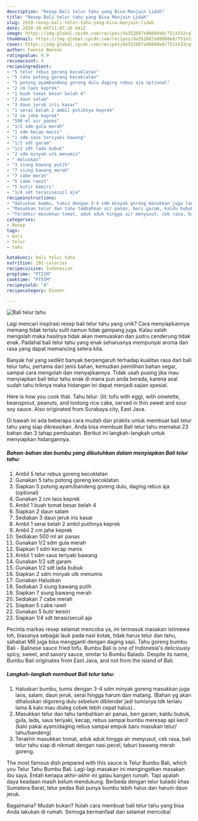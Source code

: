 ```yaml
---
description: "Resep Bali telur tahu yang Bisa Manjain Lidah"
title: "Resep Bali telur tahu yang Bisa Manjain Lidah"
slug: 2919-resep-bali-telur-tahu-yang-bisa-manjain-lidah
date: 2020-10-04T11:07:26.941Z
image: https://img-global.cpcdn.com/recipes/da352687a908b0e8/751x532cq70/bali-telur-tahu-foto-resep-utama.jpg
thumbnail: https://img-global.cpcdn.com/recipes/da352687a908b0e8/751x532cq70/bali-telur-tahu-foto-resep-utama.jpg
cover: https://img-global.cpcdn.com/recipes/da352687a908b0e8/751x532cq70/bali-telur-tahu-foto-resep-utama.jpg
author: Fannie Benson
ratingvalue: 4.9
reviewcount: 4
recipeingredient:
- "5 telur rebus goreng kecoklatan"
- "5 tahu potong goreng kecoklatan"
- "5 potong ayambandeng goreng dulu daging rebus aja optional"
- "2 cm laos keprek"
- "1 buah tomat besar belah 4"
- "2 daun salam"
- "3 daun jeruk iris kasar"
- "1 serai belah 2 ambil putihnya keprek"
- "2 cm jahe keprek"
- "500 ml air panas"
- "1/2 sdm gula merah"
- "1 sdm kecap manis"
- "1 sdm saus teriyaki bawang"
- "1/2 sdt garam"
- "1/2 sdt lada bubuk"
- "2 sdm minyak utk menumis"
- " Haluskan"
- "3 siung bawang putih"
- "7 siung bawang merah"
- "7 cabe merah"
- "5 cabe rawit"
- "5 butir kemiri"
- "1/4 sdt terasisecuil aja"
recipeinstructions:
- "Haluskan bumbu, tumis dengan 3-4 sdm minyak goreng masukkan juga laos, salam, daun jeruk, serai hingga harum dan matang. (Bahan yg akan dihaluskan digoreng dulu sebelum diblender jadi tumisnya tdk terlalu lama &amp; kalo mau diuleg cobek lebih cepat halus).."
- "Masukkan telur dan tahu tambahkan air panas, beri garam, kaldu bubuk, gula, lada, saus teriyaki, kecap, rebus sampai bumbu meresap api kecil (kalo pakai ayam/daging rebus sampai empuk baru masukan telur/ tahu/bandeng)"
- "Terakhir masukkan tomat, aduk aduk hingga air menyusut, cek rasa, bali telur tahu siap di nikmati dengan nasi pecel, taburi bawang merah goreng."
categories:
- Resep
tags:
- bali
- telur
- tahu

katakunci: bali telur tahu 
nutrition: 291 calories
recipecuisine: Indonesian
preptime: "PT22M"
cooktime: "PT55M"
recipeyield: "4"
recipecategory: Dinner

---
```



![Bali telur tahu](https://img-global.cpcdn.com/recipes/da352687a908b0e8/751x532cq70/bali-telur-tahu-foto-resep-utama.jpg)

Lagi mencari inspirasi resep bali telur tahu yang unik? Cara menyiapkannya memang tidak terlalu sulit namun tidak gampang juga. Kalau salah mengolah maka hasilnya tidak akan memuaskan dan justru cenderung tidak enak. Padahal bali telur tahu yang enak seharusnya mempunyai aroma dan rasa yang dapat memancing selera kita.

Banyak hal yang sedikit banyak berpengaruh terhadap kualitas rasa dari bali telur tahu, pertama dari jenis bahan, kemudian pemilihan bahan segar, sampai cara mengolah dan menyajikannya. Tidak usah pusing jika mau menyiapkan bali telur tahu enak di mana pun anda berada, karena asal sudah tahu triknya maka hidangan ini dapat menjadi sajian spesial.

Here is how you cook that. Tahu telur: (lit: tofu with egg), with omelette, beansprout, peanuts, and lontong rice cake, served in thin sweet and sour soy sauce. Also originated from Surabaya city, East Java.


Di bawah ini ada beberapa cara mudah dan praktis untuk membuat bali telur tahu yang siap dikreasikan. Anda bisa membuat Bali telur tahu memakai 23 bahan dan 3 tahap pembuatan. Berikut ini langkah-langkah untuk menyiapkan hidangannya.

<!--inarticleads1-->

##### Bahan-bahan dan bumbu yang dibutuhkan dalam menyiapkan Bali telur tahu:

1. Ambil 5 telur rebus goreng kecoklatan
1. Gunakan 5 tahu potong goreng kecoklatan
1. Siapkan 5 potong ayam/bandeng goreng dulu, daging rebus aja (optional)
1. Gunakan 2 cm laos keprek
1. Ambil 1 buah tomat besar belah 4
1. Siapkan 2 daun salam
1. Sediakan 3 daun jeruk iris kasar
1. Ambil 1 serai belah 2 ambil putihnya keprek
1. Ambil 2 cm jahe keprek
1. Sediakan 500 ml air panas
1. Gunakan 1/2 sdm gula merah
1. Siapkan 1 sdm kecap manis
1. Ambil 1 sdm saus teriyaki bawang
1. Gunakan 1/2 sdt garam
1. Gunakan 1/2 sdt lada bubuk
1. Siapkan 2 sdm minyak utk menumis
1. Gunakan  Haluskan
1. Sediakan 3 siung bawang putih
1. Siapkan 7 siung bawang merah
1. Sediakan 7 cabe merah
1. Siapkan 5 cabe rawit
1. Gunakan 5 butir kemiri
1. Siapkan 1/4 sdt terasi/secuil aja


Pecinta markas resep selamat mencoba ya, ini termasuk masakan istimewa loh, biasanya sebagai lauk pada nasi kotak, tidak harus telur dan tahu, sahabat MR juga bisa mengganti dengan daging sapi. Tahu goreng bumbu Bali - Balinese sauce fried tofu. Bumbu Bali is one of Indonesia&#39;s deliciously spicy, sweet, and savory sauce, similar to Bumbu Balado. Despite its name, Bumbu Bali originates from East Java, and not from the island of Bali. 

<!--inarticleads2-->

##### Langkah-langkah membuat Bali telur tahu:

1. Haluskan bumbu, tumis dengan 3-4 sdm minyak goreng masukkan juga laos, salam, daun jeruk, serai hingga harum dan matang. (Bahan yg akan dihaluskan digoreng dulu sebelum diblender jadi tumisnya tdk terlalu lama &amp; kalo mau diuleg cobek lebih cepat halus)..
1. Masukkan telur dan tahu tambahkan air panas, beri garam, kaldu bubuk, gula, lada, saus teriyaki, kecap, rebus sampai bumbu meresap api kecil (kalo pakai ayam/daging rebus sampai empuk baru masukan telur/ tahu/bandeng)
1. Terakhir masukkan tomat, aduk aduk hingga air menyusut, cek rasa, bali telur tahu siap di nikmati dengan nasi pecel, taburi bawang merah goreng.


The most famous dish prepared with this sauce is Telur Bumbu Bali, which you Telur Tahu Bumbu Bali. Lagi-lagi masakan ini mengingatkan masakan ibu saya. Entah kenapa akhir-akhir ini galau kangen rumah. Tapi apalah daya keadaan masih belum mendukung. Berbeda dengan telur balado khas Sumatera Barat, telur pedas Bali punya bumbu lebih halus dan harum daun jeruk. 

Bagaimana? Mudah bukan? Itulah cara membuat bali telur tahu yang bisa Anda lakukan di rumah. Semoga bermanfaat dan selamat mencoba!
